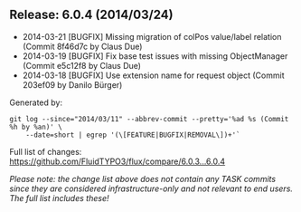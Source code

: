 ## Release: 6.0.4 (2014/03/24)

* 2014-03-21 [BUGFIX] Missing migration of colPos value/label relation (Commit 8f46d7c by Claus Due)
* 2014-03-19 [BUGFIX] Fix base test issues with missing ObjectManager (Commit e5c12f8 by Claus Due)
* 2014-03-18 [BUGFIX] Use extension name for request object (Commit 203ef09 by Danilo Bürger)

Generated by:

```
git log --since="2014/03/11" --abbrev-commit --pretty='%ad %s (Commit %h by %an)' \
    --date=short | egrep '(\[FEATURE|BUGFIX|REMOVAL\])+'`
```

Full list of changes: https://github.com/FluidTYPO3/flux/compare/6.0.3...6.0.4

*Please note: the change list above does not contain any TASK commits since they are considered 
infrastructure-only and not relevant to end users. The full list includes these!*

